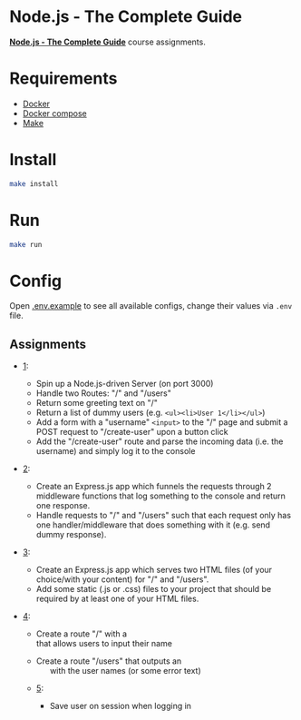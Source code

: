 # Node.js - The Complete Guide
[**Node.js - The Complete Guide**](https://www.udemy.com/course/nodejs-the-complete-guide/) course assignments.

# Requirements
- [Docker](https://www.docker.com/)
- [Docker compose](https://docs.docker.com/compose/)
- [Make](https://www.gnu.org/software/make/manual/make.html)

# Install
```sh
make install
```

# Run
```sh
make run
```

# Config
Open [.env.example](https://github.com/gabriel2m/nodejs-complete-guide/blob/master/.env.example) to see all available configs, change their values via `.env` file.

## Assignments
- [1](https://github.com/gabriel2m/nodejs-complete-guide/commit/1f26e8c820b8d1d09152af680c9d65dca1840fff):
    - Spin up a Node.js-driven Server (on port 3000)
    - Handle two Routes: "/" and "/users"
    - Return some greeting text on "/"
    - Return a list of dummy users (e.g. `<ul><li>User 1</li></ul>`)
    - Add a form with a "username" `<input>` to the "/" page and submit a POST request to "/create-user" upon a button click
    - Add the "/create-user" route and parse the incoming data (i.e. the username) and simply log it to the console

- [2](https://github.com/gabriel2m/nodejs-complete-guide/commit/168e16b9927257e252d550cd2d9f952e56534409):
    - Create an Express.js app which funnels the requests through 2 middleware functions that log something to the console and return one response.
    - Handle requests to "/" and "/users" such that each request only has one handler/middleware that does something with it (e.g. send dummy response).

- [3](https://github.com/gabriel2m/nodejs-complete-guide/commit/68cf0de0fb7ac139a16c107d4ce1fb2ae0025832):
    - Create an Express.js app which serves two HTML files (of your choice/with your content) for "/" and "/users".
    - Add some static (.js or .css) files to your project that should be required by at least one of your HTML files.

- [4](https://github.com/gabriel2m/nodejs-complete-guide/commit/4dbe4b4b8775dd33202838601b551a3f3153a156):
    - Create a route "/" with a <form> that allows users to input their name
    - Create a route "/users" that outputs an <ul> with the user names (or some error text)

- [5](https://github.com/gabriel2m/nodejs-complete-guide/commit/d85da42c49424f747e89abe31259c77316d7f671):
    - Save user on session when logging in
